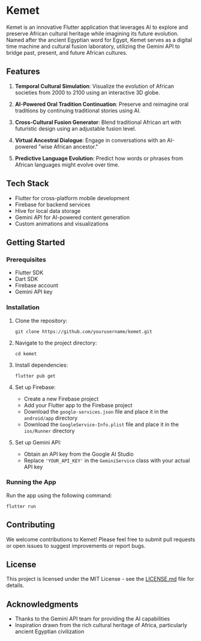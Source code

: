 # Kemet

Kemet is an innovative Flutter application that leverages AI to explore and preserve African cultural heritage while imagining its future evolution. Named after the ancient Egyptian word for Egypt, Kemet serves as a digital time machine and cultural fusion laboratory, utilizing the Gemini API to bridge past, present, and future African cultures.

## Features

1. **Temporal Cultural Simulation**: Visualize the evolution of African societies from 2000 to 2100 using an interactive 3D globe.

2. **AI-Powered Oral Tradition Continuation**: Preserve and reimagine oral traditions by continuing traditional stories using AI.

3. **Cross-Cultural Fusion Generator**: Blend traditional African art with futuristic design using an adjustable fusion level.

4. **Virtual Ancestral Dialogue**: Engage in conversations with an AI-powered "wise African ancestor."

5. **Predictive Language Evolution**: Predict how words or phrases from African languages might evolve over time.

## Tech Stack

- Flutter for cross-platform mobile development
- Firebase for backend services
- Hive for local data storage
- Gemini API for AI-powered content generation
- Custom animations and visualizations

## Getting Started

### Prerequisites

- Flutter SDK
- Dart SDK
- Firebase account
- Gemini API key

### Installation

1. Clone the repository:
   ```
   git clone https://github.com/yourusername/kemet.git
   ```

2. Navigate to the project directory:
   ```
   cd kemet
   ```

3. Install dependencies:
   ```
   flutter pub get
   ```

4. Set up Firebase:
   - Create a new Firebase project
   - Add your Flutter app to the Firebase project
   - Download the `google-services.json` file and place it in the `android/app` directory
   - Download the `GoogleService-Info.plist` file and place it in the `ios/Runner` directory

5. Set up Gemini API:
   - Obtain an API key from the Google AI Studio
   - Replace `'YOUR_API_KEY'` in the `GeminiService` class with your actual API key

### Running the App

Run the app using the following command:
```
flutter run
```

## Contributing

We welcome contributions to Kemet! Please feel free to submit pull requests or open issues to suggest improvements or report bugs.

## License

This project is licensed under the MIT License - see the [LICENSE.md](LICENSE.md) file for details.

## Acknowledgments

- Thanks to the Gemini API team for providing the AI capabilities
- Inspiration drawn from the rich cultural heritage of Africa, particularly ancient Egyptian civilization
